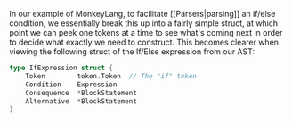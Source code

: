 In our example of MonkeyLang, to facilitate [[Parsers|parsing]] an if/else condition, we essentially break this up into a fairly simple struct, at which point we can peek one tokens at a time to see what's coming next in order to decide what exactly we need to construct. This becomes clearer when viewing the following struct of the If/Else expression from our AST:
```go
type IfExpression struct {
	Token        token.Token  // The "if" token
	Condition    Expression
	Consequence  *BlockStatement
	Alternative  *BlockStatement
}
```
